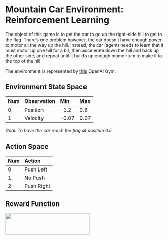# Mountain Car Environment: Reinforcement Learning

The object of this game is to get the car to go up the right-side hill to get to the flag. There’s one problem however, the car doesn’t have enough power to motor all the way up the hill. Instead, the car (agent) needs to learn that it must motor up one hill for a bit, then accelerate down the hill and back up the other side, and repeat until it builds up enough momentum to make it to the top of the hill.

The environment is represented by [this](https://github.com/openai/gym/wiki/MountainCar-v0) OpenAI Gym.

## Environment State Space

| Num | Observation | Min   | Max  |
|:----|:------------|:------|:-----|
| 0   | Position    | -1.2  | 0.6  |
| 1   | Velocity    | -0.07 | 0.07 |

*Goal: To have the car reach the flag at position 0.5*

## Action Space

| Num | Action     |
|:----|:-----------|
| 0   | Push Left  |
| 1   | No Push    |
| 2   | Push Right |


## Reward Function

<img src="/mountain_car/tex/369b5740ca697980748f81c4e5ad0294.svg?invert_in_darkmode&sanitize=true" align=middle width=266.11139445pt height=67.39786349999999pt/>



